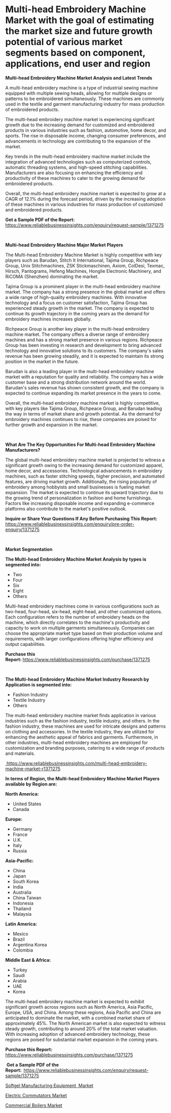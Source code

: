 <p><h1>Multi-head Embroidery Machine Market with the goal of estimating the market size and future growth potential of various market segments based on component, applications, end user and region</h1></p><p><strong>Multi-head Embroidery Machine Market Analysis and Latest Trends</strong></p>
<p><p>A multi-head embroidery machine is a type of industrial sewing machine equipped with multiple sewing heads, allowing for multiple designs or patterns to be embroidered simultaneously. These machines are commonly used in the textile and garment manufacturing industry for mass production of embroidered products.</p><p>The multi-head embroidery machine market is experiencing significant growth due to the increasing demand for customized and embroidered products in various industries such as fashion, automotive, home decor, and sports. The rise in disposable income, changing consumer preferences, and advancements in technology are contributing to the expansion of the market.</p><p>Key trends in the multi-head embroidery machine market include the integration of advanced technologies such as computerized controls, automatic threading systems, and high-speed stitching capabilities. Manufacturers are also focusing on enhancing the efficiency and productivity of these machines to cater to the growing demand for embroidered products.</p><p>Overall, the multi-head embroidery machine market is expected to grow at a CAGR of 12.1% during the forecast period, driven by the increasing adoption of these machines in various industries for mass production of customized and embroidered products.</p></p>
<p><strong>Get a Sample PDF of the Report:&nbsp;</strong> <a href="https://www.reliablebusinessinsights.com/enquiry/request-sample/1371275">https://www.reliablebusinessinsights.com/enquiry/request-sample/1371275</a></p>
<p>&nbsp;</p>
<p><strong>Multi-head Embroidery Machine Major Market Players</strong></p>
<p><p>The Multi-head Embroidery Machine Market is highly competitive with key players such as Barudan, Stitch It International, Tajima Group, Richpeace Group, Unix Stitchmachines, ZSK Stickmaschinen, Axiom, ColDesi, Texmac, Hirsch, Pantograms, Hefeng Machines, Honglie Electronic Machinery, and RiCOMA (Shenzhen) dominating the market.</p><p>Tajima Group is a prominent player in the multi-head embroidery machine market. The company has a strong presence in the global market and offers a wide range of high-quality embroidery machines. With innovative technology and a focus on customer satisfaction, Tajima Group has experienced steady growth in the market. The company is expected to continue its growth trajectory in the coming years as the demand for embroidery machines increases globally.</p><p>Richpeace Group is another key player in the multi-head embroidery machine market. The company offers a diverse range of embroidery machines and has a strong market presence in various regions. Richpeace Group has been investing in research and development to bring advanced technology and innovative solutions to its customers. The company's sales revenue has been growing steadily, and it is expected to maintain its strong position in the market in the future.</p><p>Barudan is also a leading player in the multi-head embroidery machine market with a reputation for quality and reliability. The company has a wide customer base and a strong distribution network around the world. Barudan's sales revenue has shown consistent growth, and the company is expected to continue expanding its market presence in the years to come. </p><p>Overall, the multi-head embroidery machine market is highly competitive, with key players like Tajima Group, Richpeace Group, and Barudan leading the way in terms of market share and growth potential. As the demand for embroidery machines continues to rise, these companies are poised for further growth and expansion in the market.</p></p>
<p>&nbsp;</p>
<p><strong>What Are The Key Opportunities For Multi-head Embroidery Machine Manufacturers?</strong></p>
<p><p>The global multi-head embroidery machine market is projected to witness a significant growth owing to the increasing demand for customized apparel, home decor, and accessories. Technological advancements in embroidery machines, such as faster stitching speeds, higher precision, and automated features, are driving market growth. Additionally, the rising popularity of embroidery among hobbyists and small businesses is fueling market expansion. The market is expected to continue its upward trajectory due to the growing trend of personalization in fashion and home furnishings. Factors like increasing disposable income and expanding e-commerce platforms also contribute to the market's positive outlook.</p></p>
<p><strong>Inquire or Share Your Questions If Any Before Purchasing This Report:</strong> <a href="https://www.reliablebusinessinsights.com/enquiry/pre-order-enquiry/1371275">https://www.reliablebusinessinsights.com/enquiry/pre-order-enquiry/1371275</a></p>
<p>&nbsp;</p>
<p><strong>Market Segmentation</strong></p>
<p><strong>The Multi-head Embroidery Machine Market Analysis by types is segmented into:</strong></p>
<p><ul><li>Two</li><li>Four</li><li>Six</li><li>Eight</li><li>Others</li></ul></p>
<p><p>Multi-head embroidery machines come in various configurations such as two-head, four-head, six-head, eight-head, and other customized options. Each configuration refers to the number of embroidery heads on the machine, which directly correlates to the machine's productivity and capacity to work on multiple garments simultaneously. Companies can choose the appropriate market type based on their production volume and requirements, with larger configurations offering higher efficiency and output capabilities.</p></p>
<p><strong>Purchase this Report:&nbsp;</strong><a href="https://www.reliablebusinessinsights.com/purchase/1371275">https://www.reliablebusinessinsights.com/purchase/1371275</a></p>
<p>&nbsp;</p>
<p><strong>The Multi-head Embroidery Machine Market Industry Research by Application is segmented into:</strong></p>
<p><ul><li>Fashion Industry</li><li>Textile Industry</li><li>Others</li></ul></p>
<p><p>The multi-head embroidery machine market finds application in various industries such as the fashion industry, textile industry, and others. In the fashion industry, these machines are used for intricate designs and patterns on clothing and accessories. In the textile industry, they are utilized for enhancing the aesthetic appeal of fabrics and garments. Furthermore, in other industries, multi-head embroidery machines are employed for customization and branding purposes, catering to a wide range of products and materials.</p></p>
<p><a href="https://www.reliablebusinessinsights.com/multi-head-embroidery-machine-market-r1371275">&nbsp;https://www.reliablebusinessinsights.com/multi-head-embroidery-machine-market-r1371275</a></p>
<p><strong>In terms of Region, the Multi-head Embroidery Machine Market Players available by Region are:</strong></p>
<p>
    <p> <strong> North America: </strong>
        <ul>
            <li>United States</li>
            <li>Canada</li>
        </ul>
        </p> 
    <p> <strong> Europe: </strong>
        <ul>
            <li>Germany</li>
            <li>France</li>
            <li>U.K.</li>
            <li>Italy</li>
            <li>Russia</li>
        </ul>
        </p> 
    <p> <strong> Asia-Pacific: </strong>
        <ul>
            <li>China</li>
            <li>Japan</li>
            <li>South Korea</li>
            <li>India</li>
            <li>Australia</li>
            <li>China Taiwan</li>
            <li>Indonesia</li>
            <li>Thailand</li>
            <li>Malaysia</li>
        </ul>
        </p> 
    <p> <strong> Latin America: </strong>
        <ul>
            <li>Mexico</li>
            <li>Brazil</li>
            <li>Argentina Korea</li>
            <li>Colombia</li>
        </ul>
        </p> 
    <p> <strong> Middle East & Africa: </strong>
        <ul>
            <li>Turkey</li>
            <li>Saudi</li>
            <li>Arabia</li>
            <li>UAE</li>
            <li>Korea</li>
        </ul>
    </p>
    </p>
<p><p>The multi-head embroidery machine market is expected to exhibit significant growth across regions such as North America, Asia Pacific, Europe, USA, and China. Among these regions, Asia Pacific and China are anticipated to dominate the market, with a combined market share of approximately 45%. The North American market is also expected to witness steady growth, contributing to around 20% of the total market valuation. With increasing adoption of advanced embroidery technology, these regions are poised for substantial market expansion in the coming years.</p></p>
<p><strong>Purchase this Report: </strong><a href="https://www.reliablebusinessinsights.com/purchase/1371275">https://www.reliablebusinessinsights.com/purchase/1371275</a></p>
<p>&nbsp;<strong>Get a Sample PDF of the Report:&nbsp;&nbsp;</strong><a href="https://www.reliablebusinessinsights.com/enquiry/request-sample/1371275">https://www.reliablebusinessinsights.com/enquiry/request-sample/1371275</a></p>
<p><strong></strong></p>
<p><p><a href="https://www.linkedin.com/pulse/decoding-softgel-manufacturing-equipmentnbsp-market-metrics-qyboc?trackingId=Dr8lD0TwzzC%2FSoe3pdUbkg%3D%3D">Softgel Manufacturing Equipment  Market</a></p><p><a href="https://www.linkedin.com/pulse/electric-commutators-market-trends-analysis-forecasted-period-9shxc?trackingId=rQ7RObwHklzxxGJnRQxLpw%3D%3D">Electric Commutators Market</a></p><p><a href="https://www.linkedin.com/pulse/commercial-boilers-market-furnishes-information-share-trends-ohbvc?trackingId=Fptbti2Z0cA%2BZfL5g2emMg%3D%3D">Commercial Boilers Market</a></p></p>